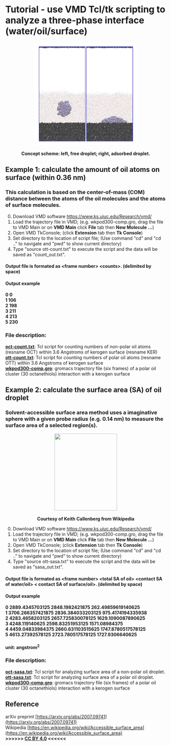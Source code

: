 # Tutorial - use VMD Tcl/tk scripting to analyze a three-phase interface (water/oil/surface)
<p align="center"><img src="https://github.com/er1czz/vmd/blob/master/si%20illustration%20ab.jpg?raw=true" height="300" width="300" style = "border:10px solid white"></p>  
<p align="center"><b>Concept scheme: left, free droplet; right, adsorbed droplet.</b></p>

## Example 1: calculate the amount of oil atoms on surface (within 0.36 nm)
### This calculation is based on the center-of-mass (COM) distance between the atoms of the oil molecules and the atoms of surface molecules.
0. Download VMD software https://www.ks.uiuc.edu/Research/vmd/  
1. Load the trajectory file in VMD; (e.g. wkpod300-comp.gro, drag the file to VMD Main or on **VMD Main** click **File** tab then **New Molecule ...**)
2. Open VMD TkConsole; (click **Extension** tab then **Tk Console**)
3. Set directory to the location of script file; (Use command "cd" and "cd .." to navigate and "pwd" to show current directory)
4. Type "source ott-count.txt" to execute the script and the data will be saved as "count_out.txt".  

#### Output file is formated as \<frame number> \<counts>. (delimited by space)
#### Output example  
**0 0  
1 106  
2 198  
3 211  
4 213  
5 230**  

### File description:   
[**oct-count.txt**](https://er1czz.github.io/vmd/oct-count.txt): Tcl script for counting numbers of non-polar oil atoms (resname OCT) within 3.6 Angstroms of kerogen surface (resname KER)   
[**ott-count.txt**](https://er1czz.github.io/vmd/ott-count.txt): Tcl script for counting numbers of polar oil atoms (resname OTT) within 3.6 Angstroms of kerogen surface   
[**wkpod300-comp.gro**](https://er1czz.github.io/vmd/wkpod300-comp.gro): gromacs trajectory file (six frames) of a polar oil cluster (30 octanethiols) interaction with a kerogen surface

## Example 2: calculate the surface area (SA) of oil droplet
### Solvent-accessible surface area method uses a imaginative sphere with a given probe radius (e.g. 0.14 nm) to measure the surface area of a selected region(s).
<p align="center"> <img src="https://upload.wikimedia.org/wikipedia/commons/thumb/d/d3/Accessible_surface.svg/280px-Accessible_surface.svg.png" height="240" width="196"></p>  
<p align="center"><b>Courtesy of Keith Callenberg from Wikipedia</b></p>

0. Download VMD software https://www.ks.uiuc.edu/Research/vmd/  
1. Load the trajectory file in VMD; (e.g. wkpod300-comp.gro, drag the file to VMD Main or on **VMD Main** click **File** tab then **New Molecule ...**)
2. Open VMD TkConsole; (click **Extension** tab then **Tk Console**)
3. Set directory to the location of script file; (Use command "cd" and "cd .." to navigate and "pwd" to show current directory)
4. Type "source ott-sasa.txt" to execute the script and the data will be saved as "sasa_out.txt".  
  
#### Output file is formated as \<frame number> \<total SA of oil> \<contact SA of water/oil> \< contact SA of surface/oil>. (delimited by space)
#### Output example  
**0 2889.4345703125 2848.1982421875 262.49859619140625  
1 3706.266357421875 2836.384033203125 975.4174194335938  
2 4283.4658203125 2657.725830078125 1629.1090087890625  
3 4248.119140625 2598.83251953125 1571.08984375  
4 4459.04833984375 2660.631103515625 1747.8780517578125  
5 4613.27392578125 2723.780517578125 1727.9306640625**
#### unit: angstrom<sup>2</sup>  

### File description:   
[**oct-sasa.txt**](https://er1czz.github.io/vmd/oct-sasa.txt): Tcl script for analyzing surface area of a non-polar oil droplet.   
[**ott-sasa.txt**](https://er1czz.github.io/vmd/ott-sasa.txt): Tcl script for analyzing surface area of a polar oil droplet.    
[**wkpod300-comp.gro**](https://er1czz.github.io/vmd/wkpod300-comp.gro): gromacs trajectory file (six frames) of a polar oil cluster (30 octanethiols) interaction with a kerogen surface

## Reference  
arXiv preprint [https://arxiv.org/abs/2007.09741](https://arxiv.org/abs/2007.09741)  
Wikipedia [https://en.wikipedia.org/wiki/Accessible_surface_area](https://en.wikipedia.org/wiki/Accessible_surface_area)  
**>>>>>> [CC BY 4.0](https://creativecommons.org/licenses/by/4.0/) <<<<<<**  
